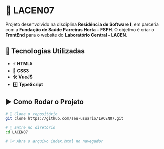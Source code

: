 # 🏥 LACEN07  

Projeto desenvolvido na disciplina **Residência de Software I**, em parceria com a **Fundação de Saúde Parreiras Horta - FSPH**. O objetivo é criar o **FrontEnd** para o website do **Laboratório Central - LACEN**.  

## 🚀 Tecnologias Utilizadas  

- ⚡ **HTML5**  
- 🎨 **CSS3**  
- 🛠️ **VueJS**  
- #️⃣ **TypeScript**  

## ▶️ Como Rodar o Projeto  

```sh
# 🔽 Clone o repositório  
git clone https://github.com/seu-usuario/LACEN07.git  

# 📂 Entre no diretório  
cd LACEN07  

# 🏃‍♂️ Abra o arquivo index.html no navegador  

